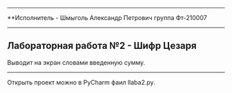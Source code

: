 
____
**Исполнитель -
Шмыголь Александр Петрович
группа Фт-210007
____
##  Лабораторная работа №2 - Шифр Цезаря
Выводит на экран словами введенную сумму.

____
Открыть проект можно в PyCharm фаил llaba2.py.
